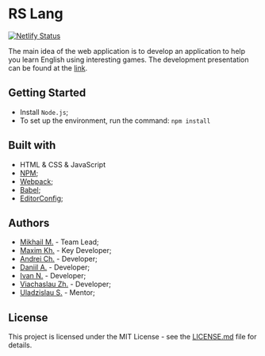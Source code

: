 # RS Lang

[![Netlify Status](https://api.netlify.com/api/v1/badges/d1861232-cc80-4196-8d91-9ee9ddc6bc3b/deploy-status)](https://app.netlify.com/sites/rslang-team34-mikhailmasny/deploys)

The main idea of the web application is to develop an application to help you learn English using interesting games. The development presentation can be found at the [link](https://docs.google.com/presentation/d/1WQyQu3yNolMwtfZVKDIdOE6xdsmbI-rNhokjxlnT3tg).

## Getting Started

- Install `Node.js`;
- To set up the environment, run the command: `npm install`

## Built with

- HTML & CSS & JavaScript
- [NPM](https://www.npmjs.com/);
- [Webpack](https://webpack.js.org/);
- [Babel](https://babeljs.io/);
- [EditorConfig](https://editorconfig.org/);

## Authors

- [Mikhail M.](https://mikhailmasny.github.io/) - Team Lead;
- [Maxim Kh.](https://github.com/splastiq) - Key Developer;
- [Andrei Ch.](https://github.com/Andry-man) - Developer;
- [Daniil A.](https://github.com/ITETRISI) - Developer;
- [Ivan N.](https://github.com/Whatever14) - Developer;
- [Viachaslau Zh.](https://github.com/VonKrolock) - Developer;
- [Uladzislau S.](https://github.com/sokol147) - Mentor;

## License

This project is licensed under the MIT License - see the [LICENSE.md](https://github.com/MikhailMasny/rslang/blob/master/LICENSE) file for details.
